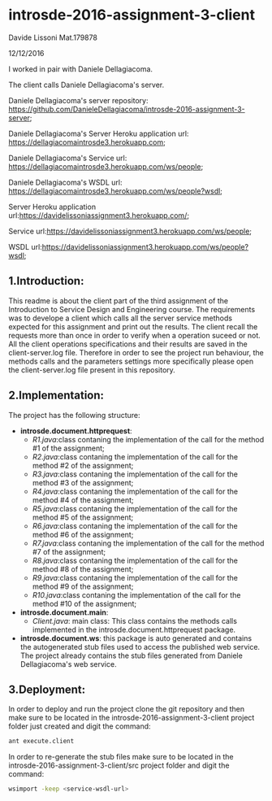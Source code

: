 # introsde-2016-assignment-3-client
Davide Lissoni Mat.179878

12/12/2016

I worked in pair with Daniele Dellagiacoma.

The client calls Daniele Dellagiacoma's server.

Daniele Dellagiacoma's server repository: https://github.com/DanieleDellagiacoma/introsde-2016-assignment-3-server;

Daniele Dellagiacoma's Server Heroku application url: https://dellagiacomaintrosde3.herokuapp.com;

Daniele Dellagiacoma's Service url: https://dellagiacomaintrosde3.herokuapp.com/ws/people;

Daniele Dellagiacoma's WSDL url: https://dellagiacomaintrosde3.herokuapp.com/ws/people?wsdl;

Server Heroku application url:https://davidelissoniassignment3.herokuapp.com/;

Service url:https://davidelissoniassignment3.herokuapp.com/ws/people;

WSDL url:https://davidelissoniassignment3.herokuapp.com/ws/people?wsdl;

## 1.Introduction:

This readme is about the client part of the third assignment of the Introduction to Service Design and Engineering
course. The requirements was to develope a client which calls all the server service methods expected for this assignment and print out the results.
The client recall the requests more than once in order to verify when a operation suceed or not. 
All the client operations specifications and their results are saved in the client-server.log file.
Therefore in order to see the project run behaviour, the methods calls and the parameters settings more specifically please open the client-server.log file present in this repository.


## 2.Implementation:

The project has the following structure:

* **introsde.document.httprequest**: 
  * *R1.java*:class contaning the implementation of the call for the  method #1 of the assignment;
  * *R2.java*:class contaning the implementation of the call for the  method #2 of the assignment;
  * *R3.java*:class contaning the implementation of the call for the  method #3 of the assignment;
  * *R4.java*:class contaning the implementation of the call for the  method #4 of the assignment;
  * *R5.java*:class contaning the implementation of the call for the  method #5 of the assignment;
  * *R6.java*:class contaning the implementation of the call for the  method #6 of the assignment;
  * *R7.java*:class contaning the implementation of the call for the  method #7 of the assignment;
  * *R8.java*:class contaning the implementation of the call for the  method #8 of the assignment;
  * *R9.java*:class contaning the implementation of the call for the  method #9 of the assignment;
  * *R10.java*:class contaning the implementation of the call for the  method #10 of the assignment;
* **introsde.document.main**: 
  * *Client.java*: main class: This class contains the methods calls implemented in the introsde.document.httprequest package.
* **introsde.document.ws**: this package is auto generated and contains the autogenerated stub files used to access the published web service. The project already contains the stub files generated from Daniele Dellagiacoma's web service.

## 3.Deployment:
In order to deploy and run the project clone the git repository and then make sure to be located in the introsde-2016-assignment-3-client project folder just created and digit the command: 
```sh
ant execute.client
```
In order to re-generate the stub files make sure to be located in the introsde-2016-assignment-3-client/src project folder and digit the command: 
  ```sh
 wsimport -keep <service-wsdl-url>
```
